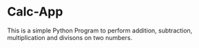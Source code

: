 # Calc-App
This is a simple Python Program to perform addition, subtraction, multiplication and divisons on two numbers.
